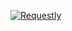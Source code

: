 [![Requestly](https://user-images.githubusercontent.com/16779465/219940012-227b1ada-05ce-46ae-a57e-25e950450917.png)](https://requestly.io)

